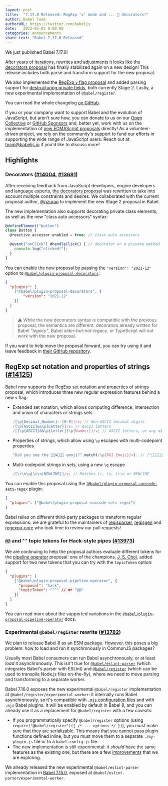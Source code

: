 ```yaml
---
layout: post
title:  "7.17.0 Released: RegExp 'v' mode and ... 🥁 decorators!"
author: Babel Team
authorURL: https://twitter.com/babeljs
date:   2022-02-03 0:00:00
categories: announcements
share_text: "Babel 7.17.0 Released"
---
```


We just published Babel 7.17.0!

After years of [iterations](https://babeljs.io/blog/2018/09/17/decorators), rewrites and adjustments it looks like the [decorators proposal](https://github.com/tc39/proposal-decorators) has finally stabilized again on a new design! This release includes both parse and transform support for the new proposal.

We also implemented the [RegExp `v` flag proposal](https://github.com/tc39/proposal-regexp-set-notation) and added parsing support for [destructuring private fields](https://github.com/tc39/proposal-destructuring-private), both currently Stage 2. Lastly, a new experimental implementation of `@babel/register`.

You can read the whole changelog [on GitHub](https://github.com/babel/babel/releases/tag/v7.17.0).

<!-- truncate -->

If you or your company want to support Babel and the evolution of JavaScript, but aren't sure how, you can donate to us on our [Open Collective](https://opencollective.com/babel#category-CONTRIBUTE) or [GitHub Sponsors](https://github.com/babel/babel?sponsor=1) and, better yet, work with us on the implementation of [new ECMAScript proposals](https://github.com/babel/proposals) directly! As a volunteer-driven project, we rely on the community's support to fund our efforts in supporting the wide range of JavaScript users. Reach out at [team@babeljs.io](mailto:team@babeljs.io) if you'd like to discuss more!

## Highlights

### Decorators ([#14004](https://github.com/babel/babel/pull/14004), [#13681](https://github.com/babel/babel/pull/13681))

After receiving feedback from JavaScript developers, engine developers and language experts, [the decorators proposal](https://github.com/tc39/proposal-decorators/) was rewritten to take into account multiple constraints and desires. We collaborated with the current proposal author, [@pzuraq](https://www.pzuraq.com/) to implement the new Stage 2 proposal in Babel.

The new implementation also supports decorating private class elements, as well as the new "class auto accessors" syntax:

```javascript
@defineElement("button")
class Button {
  @reactive accessor enabled = true; // class auto accessors

  @event("onClick") #handleClick() { // decorator on a private method
    console.log("clicked!");
  }
}
```

You can enable the new proposal by passing the `"version": "2021-12"` option to [`@babel/plugin-proposal-decorators`](https://babeljs.io/docs/en/babel-plugin-proposal-decorators):

```json
{
  "plugins": [
    ["@babel/plugin-proposal-decorators", {
        "version": "2021-12"
    }]
  ]
}
```

> ⚠️ While the new decorators syntax is compatible with the previous proposal, the semantics are different: decorators already written for Babel _"legacy"_, Babel _older-but-not-legacy_, or TypeScript will not work with the new proposal.

If you want to help move the proposal forward, you can try using it and leave feedback in [their GitHub repository](https://github.com/tc39/proposal-decorators/issues).

## RegExp set notation and properties of strings ([#14125](https://github.com/babel/babel/pull/14125))

Babel now supports the [RegExp set notation and properties of strings](https://github.com/tc39/proposal-regexp-set-notation/) proposal, which introduces three new regular expression features behind a new `v` flag:
- Extended set notation, which allows computing difference, intersection and union of characters or strings sets
  ```javascript
  /[\p{Decimal_Number}--[0-9]]/v; // Non-ASCII decimal digits
  /[\p{ASCII}&&\p{Letter}]/v; // ASCII letters
  /[[\p{ASCII}&&\p{Letter}]\p{Number}]/v; // ASCII letters, or any digit
  ```
- Properties of strings, which allow using `\p` escapes with multi-codepoint properties
  ```javascript
  "Did you see the 👩🏿‍❤️‍💋‍👩🏾 emoji?".match(/\p{RGI_Emoji}/v). // ["👩🏿‍❤️‍💋‍👩🏾"]
  ```
- Multi-codepoint strings in sets, using a new `\q` escape
  ```javascript
  /[\r\n\q{\r\n|NEWLINE}]/v; // Matches \r, \n, \r\n or NEWLINE
  ```

You can enable this proposal using the [)`@babel/plugin-proposal-unicode-sets-regex`](https://babeljs.io/docs/en/babel-plugin-proposal-unicode-sets-regex) plugin:
```json
{
  "plugins": ["@babel/plugin-proposal-unicode-sets-regex"]
}
```

Babel relies on different third-party packages to transform regular expressions: we are grateful to the maintainers of [regjsparser](https://github.com/jviereck/regjsparser/), [regjsgen](http://github.com/benjamn/regjsgen) and [regexpu-core](https://github.com/mathiasbynens/regexpu-core/) who took time to review our pull requests!

### `@@` and `^^` topic tokens for Hack-style pipes ([#13973](https://github.com/babel/babel/pull/13973))

We are continuing to help the proposal authors evaluate different tokens for the [pipeline operator](https://github.com/tc39/proposal-pipeline-operator) proposal: one of the champions, [J. S. Choi](https://jschoi.org/), added support for two new tokens that you can try with the `topicToken` option:

```json
{
  "plugins": [
    ["@babel/plugin-proposal-pipeline-operator", {
      "proposal": "hack",
      "topicToken": "^^" // or "@@"
    }]
  ]
}
```

You can read more about the supported variations in the [`@babel/plugin-proposal-pipeline-operator`](https://babeljs.io/docs/en/babel-plugin-proposal-pipeline-operator) docs.

### Experimental `@babel/register` rewrite ([#13782](https://github.com/babel/babel/pull/13782))

We plan to release Babel 8 as an ESM package. However, this poses a big problem: how to load and run it synchronously in CommonJS packages?

Usually most Babel consumers can run Babel asynchronously, or at least _load_ it asynchronously. This isn't true for [`@babel/eslint-parser`](https://www.npmjs.com/package/@babel/eslint-parser) (which integrates Babel's parser with ESLint) and [`@babel/register`](https://babeljs.io/docs/en/babel-register) (which can be used to transpile Node.js files on-the-fly), where we need to move parsing and transforming to a separate worker.

Babel 7.16.0 exposes the new experimental `@babel/register` implementation at `@babel/register/experimental-worker`: it internally runs Babel asynchronously, so it's compatible with [`.mjs` configuration files](https://babeljs.io/docs/en/config-files#configuration-file-types) and with `.mjs` Babel plugins. It will be enabled by default in Babel 8, and you can already use it as a replacement for `@babel/register` with a few caveats:
- If you programmatically specify `@babel/register` options (using `require("@babel/register")({ /* ... options */ })`), you must make sure that they are serializable. This means that you cannot pass plugin functions defined inline, but you must move them to a separate `./my-plugin.js` file or to a `babel.config.js` file.
- The new implementation is still experimental: it _should_ have the same features as the existing one, but there are a few [improvements](https://github.com/babel/babel/pull/14025#issuecomment-1003547657) that we are exploring.

We already released the new experimental `@babel/eslint-parser` implementation in [Babel 7.15.0](https://babeljs.io/blog/2021/07/26/7.15.0#preparing-babeleslint-parser-for-babel-8-13398httpsgithubcombabelbabelpull13398), exposed at `@babel/eslint-parser/experimental-worker`.

